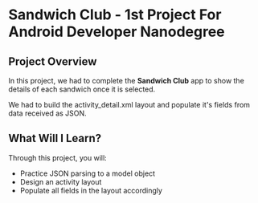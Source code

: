 # Sandwich Club - 1st Project For Android Developer Nanodegree 

## Project Overview
In this project, we had to complete the **Sandwich Club** app to show the details of each sandwich once it is selected. 

We had to build the activity_detail.xml layout and populate it's fields from data received as JSON. 

## What Will I Learn?
Through this project, you will:
- Practice JSON parsing to a model object
- Design an activity layout
- Populate all fields in the layout accordingly
